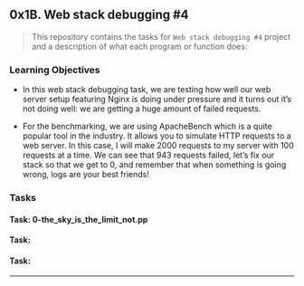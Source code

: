 ## 0x1B. Web stack debugging #4

> This repository contains the tasks for `Web stack debugging #4` project and a description of what each program or function does:

### Learning Objectives

* In this web stack debugging task, we are testing how well our web server setup featuring Nginx is doing under pressure and it turns out it’s not doing well: we are getting a huge amount of failed requests.

* For the benchmarking, we are using ApacheBench which is a quite popular tool in the industry. It allows you to simulate HTTP requests to a web server. In this case, I will make 2000 requests to my server with 100 requests at a time. We can see that 943 requests failed, let’s fix our stack so that we get to 0, and remember that when something is going wrong, logs are your best friends!


### Tasks

#### Task: 0-the_sky_is_the_limit_not.pp


#### Task: 


#### Task: 

____


